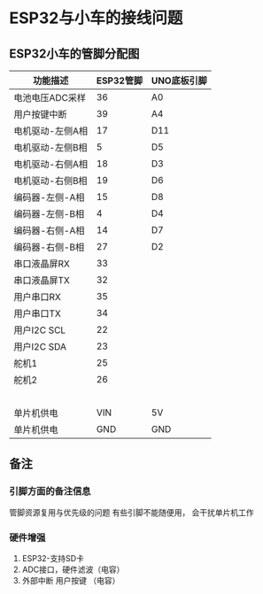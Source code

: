 # ESP32与小车的接线问题



## ESP32小车的管脚分配图

| 功能描述         | ESP32管脚 | UNO底板引脚 |
| ---------------- | --------- | ----------- |
| 电池电压ADC采样  | 36        | A0          |
| 用户按键中断     | 39        | A4          |
| 电机驱动-左侧A相 | 17        | D11         |
| 电机驱动-左侧B相 | 5         | D5          |
| 电机驱动-右侧A相 | 18        | D3          |
| 电机驱动-右侧B相 | 19        | D6          |
| 编码器-左侧-A相  | 15        | D8          |
| 编码器-左侧-B相  | 4         | D4          |
| 编码器-右侧-A相  | 14        | D7          |
| 编码器-右侧-B相  | 27        | D2          |
| 串口液晶屏RX     | 33        |             |
| 串口液晶屏TX     | 32        |             |
| 用户串口RX       | 35        |             |
| 用户串口TX       | 34        |             |
| 用户I2C SCL      | 22        |             |
| 用户I2C SDA      | 23        |             |
| 舵机1            | 25        |             |
| 舵机2            | 26        |             |
|                  |           |             |
|                  |           |             |
|                  |           |             |
|                  |           |             |
|                  |           |             |
| 单片机供电       | VIN       | 5V          |
| 单片机供电       | GND       | GND         |



## 备注

### 引脚方面的备注信息
管脚资源复用与优先级的问题 
有些引脚不能随便用， 会干扰单片机工作


### 硬件增强

1. ESP32-支持SD卡
2. ADC接口，硬件滤波（电容）
3. 外部中断 用户按键 （电容）



